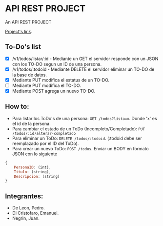 # API REST PROJECT

An API REST PROJECT

[Project's link](https://github.com/BicycleIzation/Proyecto-de-Ingenieria).

## To-Do's list

- [x] /v1/todos/listar/:id - Mediante un GET el servidor responde con un JSON con los TO-DO segun un ID de una persona.
- [x] /v1/todos/:todoid - Mediante DELETE el servidor eliminar un TO-DO de la base de datos.
- [x] Mediante PUT modifica el estatus de un TO-DO.
- [ ] Mediante PUT modifica el TO-DO.
- [x] Mediante POST agrega un nuevo TO-DO.

## How to:

- Para listar los ToDo's de una persona: `GET /todos?lista=x`. Donde 'x' es el id de la persona.
- Para cambiar el estado de un ToDo (Incompleto/Completado): `PUT /todos/:id/alterar-completado`
- Para eliminar un ToDo: `DELETE /todos/:todoid`. (:todoid debe ser reemplazado por el ID del ToDo).
- Para crear un nuevo ToDo: `POST /todos`. Enviar un BODY en formato JSON con lo siguiente
```js
{	
	PersonaID: (int),
	Titulo: (string),
	Descripcion: (string)
}
```


## Integrantes:

* De Leon, Pedro.
* Di Cristofaro, Emanuel.
* Negrin, Juan.
